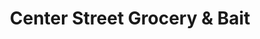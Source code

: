 ---
title: "Center Street Grocery & Bait"
url: /cartersville/center-street-grocery-und-bait/
shop: Lebensmittel
---